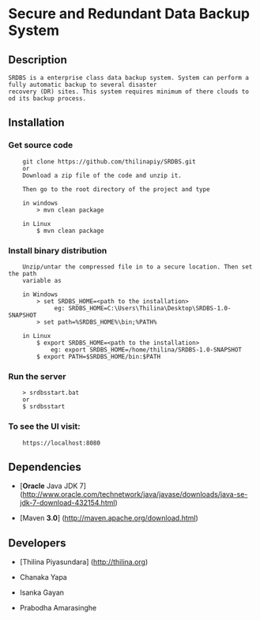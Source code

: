 # Secure and Redundant Data Backup System

## Description

    SRDBS is a enterprise class data backup system. System can perform a fully automatic backup to several disaster 
    recovery (DR) sites. This system requires minimum of there clouds to od its backup process.

## Installation

### Get source code

		git clone https://github.com/thilinapiy/SRDBS.git
		or
		Download a zip file of the code and unzip it.

		Then go to the root directory of the project and type

		in windows
			> mvn clean package

		in Linux
			$ mvn clean package

### Install binary distribution

        Unzip/untar the compressed file in to a secure location. Then set the path
        variable as

        in Windows
            > set SRDBS_HOME=<path to the installation>
                 eg: SRDBS_HOME=C:\Users\Thilina\Desktop\SRDBS-1.0-SNAPSHOT
            > set path=%SRDBS_HOME%\bin;%PATH%

        in Linux
            $ export SRDBS_HOME=<path to the installation>
                eg: export SRDBS_HOME=/home/thilina/SRDBS-1.0-SNAPSHOT
            $ export PATH=$SRDBS_HOME/bin:$PATH

### Run the server

        > srdbsstart.bat
        or
        $ srdbsstart

### To see the UI visit:

        https://localhost:8080

## Dependencies

- [__Oracle__ Java JDK 7] (http://www.oracle.com/technetwork/java/javase/downloads/java-se-jdk-7-download-432154.html)

- [Maven __3.0__] (http://maven.apache.org/download.html)

## Developers

- [Thilina Piyasundara] (http://thilina.org)

- Chanaka Yapa

- Isanka Gayan

- Prabodha Amarasinghe
